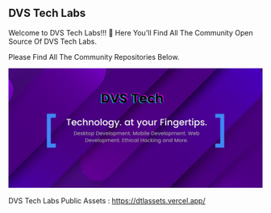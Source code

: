 ## DVS Tech Labs


Welcome to DVS Tech Labs!!! 👋 Here You'll Find All The Community Open Source Of DVS Tech Labs.

Please Find All The Community Repositories Below. 


![Banner Image](procfile/../image.JPG)


DVS Tech Labs Public Assets : <a href="https://dtlassets.vercel.app/">https://dtlassets.vercel.app/</a>